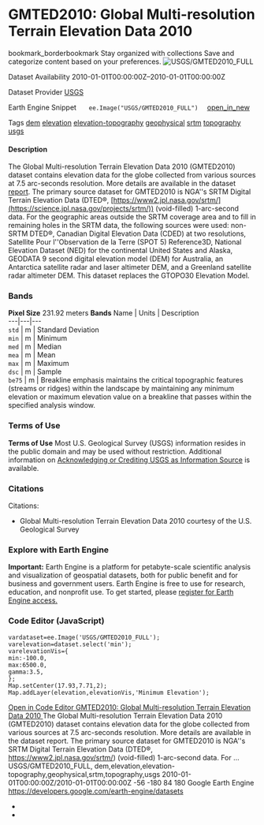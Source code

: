  
#  GMTED2010: Global Multi-resolution Terrain Elevation Data 2010 
bookmark_borderbookmark Stay organized with collections  Save and categorize content based on your preferences. 
![USGS/GMTED2010_FULL](https://developers.google.com/earth-engine/datasets/images/USGS/USGS_GMTED2010_FULL_sample.png) 

Dataset Availability
    2010-01-01T00:00:00Z–2010-01-01T00:00:00Z 

Dataset Provider
     [ USGS ](https://www.usgs.gov/core-science-systems/eros/coastal-changes-and-impacts/gmted2010) 

Earth Engine Snippet
     `    ee.Image("USGS/GMTED2010_FULL")   ` [ open_in_new ](https://code.earthengine.google.com/?scriptPath=Examples:Datasets/USGS/USGS_GMTED2010_FULL) 

Tags
     [dem](https://developers.google.com/earth-engine/datasets/tags/dem) [elevation](https://developers.google.com/earth-engine/datasets/tags/elevation) [elevation-topography](https://developers.google.com/earth-engine/datasets/tags/elevation-topography) [geophysical](https://developers.google.com/earth-engine/datasets/tags/geophysical) [srtm](https://developers.google.com/earth-engine/datasets/tags/srtm) [topography](https://developers.google.com/earth-engine/datasets/tags/topography) [usgs](https://developers.google.com/earth-engine/datasets/tags/usgs)
#### Description
The Global Multi-resolution Terrain Elevation Data 2010 (GMTED2010) dataset contains elevation data for the globe collected from various sources at 7.5 arc-seconds resolution. More details are available in the dataset [report](https://pubs.usgs.gov/of/2011/1073/pdf/of2011-1073.pdf).
The primary source dataset for GMTED2010 is NGA''s SRTM Digital Terrain Elevation Data (DTED®, [https://www2.jpl.nasa.gov/srtm/](https://science.jpl.nasa.gov/projects/srtm/)) (void-filled) 1-arc-second data. For the geographic areas outside the SRTM coverage area and to fill in remaining holes in the SRTM data, the following sources were used: non-SRTM DTED®, Canadian Digital Elevation Data (CDED) at two resolutions, Satellite Pour l''Observation de la Terre (SPOT 5) Reference3D, National Elevation Dataset (NED) for the continental United States and Alaska, GEODATA 9 second digital elevation model (DEM) for Australia, an Antarctica satellite radar and laser altimeter DEM, and a Greenland satellite radar altimeter DEM.
This dataset replaces the GTOPO30 Elevation Model.
### Bands
**Pixel Size** 231.92 meters 
**Bands**
Name | Units | Description  
---|---|---  
`std` | m | Standard Deviation  
`min` | m | Minimum  
`med` | m | Median  
`mea` | m | Mean  
`max` | m | Maximum  
`dsc` | m | Sample  
`be75` | m | Breakline emphasis maintains the critical topographic features (streams or ridges) within the landscape by maintaining any minimum elevation or maximum elevation value on a breakline that passes within the specified analysis window.  
### Terms of Use
**Terms of Use**
Most U.S. Geological Survey (USGS) information resides in the public domain and may be used without restriction. Additional information on [Acknowledging or Crediting USGS as Information Source](https://www.usgs.gov/information-policies-and-instructions/crediting-usgs) is available.
### Citations
Citations:
  * Global Multi-resolution Terrain Elevation Data 2010 courtesy of the U.S. Geological Survey


### Explore with Earth Engine
**Important:** Earth Engine is a platform for petabyte-scale scientific analysis and visualization of geospatial datasets, both for public benefit and for business and government users. Earth Engine is free to use for research, education, and nonprofit use. To get started, please [register for Earth Engine access.](https://console.cloud.google.com/earth-engine)
### Code Editor (JavaScript)
```
vardataset=ee.Image('USGS/GMTED2010_FULL');
varelevation=dataset.select('min');
varelevationVis={
min:-100.0,
max:6500.0,
gamma:3.5,
};
Map.setCenter(17.93,7.71,2);
Map.addLayer(elevation,elevationVis,'Minimum Elevation');
```
[ Open in Code Editor ](https://code.earthengine.google.com/?scriptPath=Examples:Datasets/USGS/USGS_GMTED2010_FULL)
[ GMTED2010: Global Multi-resolution Terrain Elevation Data 2010 ](https://developers.google.com/earth-engine/datasets/catalog/USGS_GMTED2010_FULL)
The Global Multi-resolution Terrain Elevation Data 2010 (GMTED2010) dataset contains elevation data for the globe collected from various sources at 7.5 arc-seconds resolution. More details are available in the dataset report. The primary source dataset for GMTED2010 is NGA''s SRTM Digital Terrain Elevation Data (DTED®, https://www2.jpl.nasa.gov/srtm/) (void-filled) 1-arc-second data. For …
USGS/GMTED2010_FULL, dem,elevation,elevation-topography,geophysical,srtm,topography,usgs 
2010-01-01T00:00:00Z/2010-01-01T00:00:00Z
-56 -180 84 180 
Google Earth Engine
https://developers.google.com/earth-engine/datasets
  * [ ](https://doi.org/https://www.usgs.gov/core-science-systems/eros/coastal-changes-and-impacts/gmted2010)
  * [ ](https://doi.org/https://developers.google.com/earth-engine/datasets/catalog/USGS_GMTED2010_FULL)


